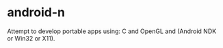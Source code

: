 android-n
=========

Attempt to develop portable apps using: C and OpenGL and (Android NDK or Win32 or X11).
